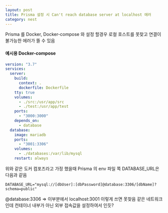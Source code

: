 ```yaml
---
layout: post
title: Prisma 설정 시 Can't reach database server at localhost 에러
category: nest
---
```


Prisma 를 Docker, Docker-compose 와 설정 할경우 로컬 호스트를 못찾고 연결이 불가능한 에러가 뜰 수 있음

#### 예시용 Docker-compose

```yaml
version: "3.7"
services:
  server:
    build:
      context: .
      dockerfile: Dockerfile
    tty: true
    volumes:
      - ./src:/usr/app/src
      - ./test:/usr/app/test
    ports:
      - "3000:3000"
    depends_on:
      - database
  database:
    image: mariadb
    ports:
      - "3001:3306"
    volumes:
      - ./databases:/var/lib/mysql
    restart: always
```

위와 같은 도커 컴포즈라고 가정 했을때 Prisma 의 env 파일 쪽 DATABASE_URL은 다음과 같음

```env
DATABASE_URL="mysql://[dbUser]:[dbPassword]@database:3306/[dbName]?schema=public"
```

@database:3306 => 이부분에서 localhost:3001 이렇게 쓰면 못찾음
같은 네트워크인데 컨테이너 내부가 아닌 외부 접속값을 설정하여서 인듯?

